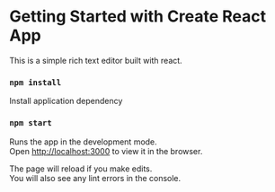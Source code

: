 # Getting Started with Create React App

This is a simple rich text editor built with react.

### `npm install`

Install application dependency

### `npm start`

Runs the app in the development mode.\
Open [http://localhost:3000](http://localhost:3000) to view it in the browser.

The page will reload if you make edits.\
You will also see any lint errors in the console.